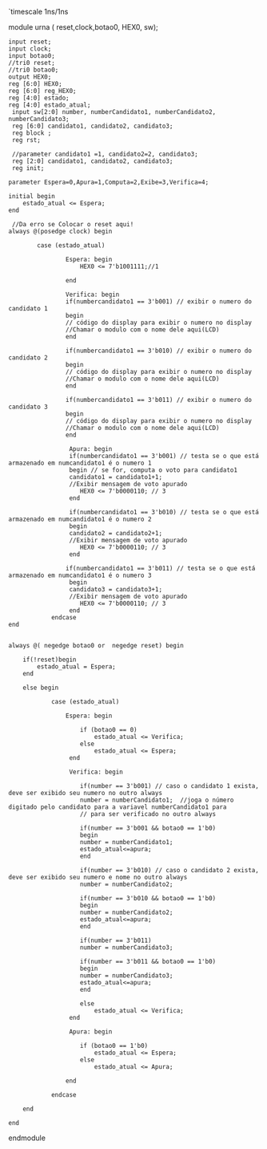 `timescale 1ns/1ns

module urna (
reset,clock,botao0,
    HEX0, sw);

    input reset;
    input clock;
    input botao0;
    //tri0 reset;
    //tri0 botao0;
    output HEX0;
    reg [6:0] HEX0;
    reg [6:0] reg_HEX0;
    reg [4:0] estado;
    reg [4:0] estado_atual;
	 input sw[2:0] number, numberCandidato1, numberCandidato2, numberCandidato3;
	 reg [6:0] candidato1, candidato2, candidato3;
	 reg block ;
	 reg rst;
	 
	 //parameter candidato1 =1, candidato2=2, candidato3;
	 reg [2:0] candidato1, candidato2, candidato3;
	 reg init;
	 
    parameter Espera=0,Apura=1,Computa=2,Exibe=3,Verifica=4;

    initial begin 
		estado_atual <= Espera;
    end  

	 //Da erro se Colocar o reset aqui!
    always @(posedge clock) begin
			
			case (estado_atual)

					Espera: begin
						HEX0 <= 7'b1001111;//1
						
					end
					
					Verifica: begin
					if(numbercandidato1 == 3'b001) // exibir o numero do candidato 1
					begin
					// código do display para exibir o numero no display
					//Chamar o modulo com o nome dele aqui(LCD)
					end	
					
					if(numbercandidato1 == 3'b010) // exibir o numero do candidato 2
					begin
					// código do display para exibir o numero no display
					//Chamar o modulo com o nome dele aqui(LCD)
					end	
					
					if(numbercandidato1 == 3'b011) // exibir o numero do candidato 3
					begin
					// código do display para exibir o numero no display
					//Chamar o modulo com o nome dele aqui(LCD)
					end	
					
					 Apura: begin
					 if(numbercandidato1 == 3'b001) // testa se o que está armazenado em numcandidato1 é o numero 1
					 begin // se for, computa o voto para candidato1
					 candidato1 = candidato1+1;
					 //Exibir mensagem de voto apurado
						HEX0 <= 7'b0000110; // 3	
					 end
					 
					 if(numbercandidato1 == 3'b010) // testa se o que está armazenado em numcandidato1 é o numero 2
					 begin 
					 candidato2 = candidato2+1;
					 //Exibir mensagem de voto apurado
						HEX0 <= 7'b0000110; // 3	
					 end
						
					if(numbercandidato1 == 3'b011) // testa se o que está armazenado em numcandidato1 é o numero 3
					 begin 
					 candidato3 = candidato3+1;
					 //Exibir mensagem de voto apurado
						HEX0 <= 7'b0000110; // 3	
					 end
				endcase
    end
	 

	always @( negedge botao0 or  negedge reset) begin
		
		if(!reset)begin 
			estado_atual = Espera;
		end
		
		else begin 
		
				case (estado_atual)

					Espera: begin

						if (botao0 == 0) 
							estado_atual <= Verifica;
						else
							estado_atual <= Espera;
					 end
					 
					 Verifica: begin
					 
						if(number == 3'b001) // caso o candidato 1 exista, deve ser exibido seu numero no outro always
						number = numberCandidato1;  //joga o número digitado pelo candidato para a variavel numberCandidato1 para
						// para ser verificado no outro always
							
						if(number == 3'b001 && botao0 == 1'b0)
						begin
						number = numberCandidato1;
						estado_atual<=apura;
						end
						
						if(number == 3'b010) // caso o candidato 2 exista, deve ser exibido seu numero e nome no outro always
						number = numberCandidato2; 
							
						if(number == 3'b010 && botao0 == 1'b0)
						begin
						number = numberCandidato2;
						estado_atual<=apura;
						end
						
						if(number == 3'b011) 
						number = numberCandidato3;  
							
						if(number == 3'b011 && botao0 == 1'b0)
						begin
						number = numberCandidato3;
						estado_atual<=apura;
						end
						
						else
							estado_atual <= Verifica;
					 end
					 
					 Apura: begin

						if (botao0 == 1'b0)
							estado_atual <= Espera;
						else
							estado_atual <= Apura;
						
					end
						
				endcase
		
		end

	end
	 
endmodule
